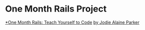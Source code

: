  # One Month Rails Project

[*One Month Rails: Teach Yourself to Code](http://onemonthrails.com)
[by Jodie Alaine Parker ](http://mindfulcoder.com)
